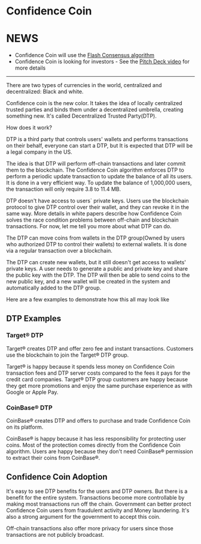 # Confidence Coin

# NEWS

 - Confidence Coin will use the [Flash Consensus algorithm](Flash-Consensus-algorithm/)
 - Confidence Coin is looking for investors - See the [Pitch Deck video](https://www.youtube.com/watch?v=6Pz0-9BCZxk) for more details


------

There are two types of currencies in the world, centralized and decentralized: Black and white.

Confidence coin is the new color. 
It takes the idea of locally centralized trusted parties and binds them under a decentralized umbrella, creating something new. 
It's called Decentralized Trusted Party(DTP).

How does it work?

DTP is a third party that controls users' wallets and performs transactions on their behalf, everyone can start a DTP, but It is expected that DTP will be a legal company in the US.

The idea is that DTP will perform off-chain transactions and later commit them to the blockchain. The Confidence Coin algorithm enforces DTP to perform a periodic update transaction to update the balance of all its users. It is done in a very efficient way. To update the balance of 1,000,000 users, the transaction will only require 3.8 to 11.4 MB. 

DTP doesn't have access to users` private keys. Users use the blockchain protocol to give DTP control over their wallet, and they can revoke it in the same way. More details in white papers describe how Confidence Coin solves the race condition problems between off-chain and blockchain transactions. For now, let me tell you more about what DTP can do.

The DTP can move coins from wallets in the DTP group(Owned by users who authorized DTP to control their wallets) to external wallets. It is done via a regular transaction over a blockchain. 

The DTP can create new wallets, but it still doesn't get access to wallets' private keys. A user needs to generate a public and private key and share the public key with the DTP. The DTP will then be able to send coins to the new public key, and a new wallet will be created in the system and automatically added to the DTP group.

Here are a few examples to demonstrate how this all may look like
## DTP Examples
### Target® DTP
Target® creates DTP and offer zero fee and instant transactions. 
Customers use the blockchain to join the Target® DTP group. 

Target® is happy because it spends less money on Confidence Coin transaction fees and DTP server costs compared to the fees it pays for the credit card companies.
Target® DTP group customers are happy because they get more promotions and enjoy the same purchase experience as with Google or Apple Pay.
### CoinBase® DTP
CoinBase® creates DTP and offers to purchase and trade Confidence Coin on its platform.

CoinBase® is happy because it has less responsibility for protecting user coins. Most of the protection comes directly from the Confidence Coin algorithm.
Users are happy because they don't need CoinBase® permission to extract their coins from CoinBase®.

## Confidence Coin Adoption
It's easy to see DTP benefits for the users and DTP owners. But there is a benefit for the entire system.
Transactions become more controllable by making most transactions run off the chain. Government can better protect Confidence Coin users from fraudulent activity and Money laundering. It's also a strong argument for the government to accept this coin.

Off-chain transactions also offer more privacy for users since those transactions are not publicly broadcast.
